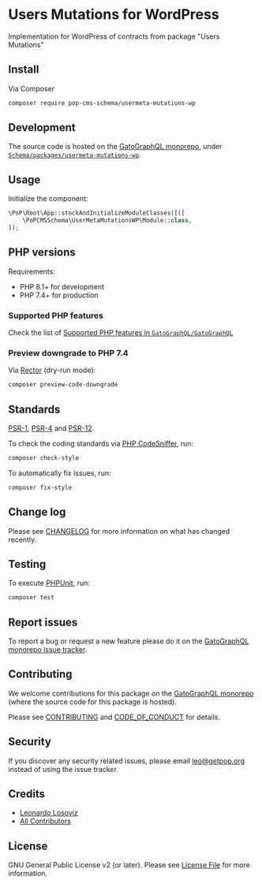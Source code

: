 # Users Mutations for WordPress

<!--
[![Build Status][ico-travis]][link-travis]
[![Quality Score][ico-code-quality]][link-code-quality]
[![Software License][ico-license]](LICENSE.md)
[![Latest Version on Packagist][ico-version]][link-packagist]
[![Coverage Status][ico-scrutinizer]][link-scrutinizer]
[![Total Downloads][ico-downloads]][link-downloads]
-->

Implementation for WordPress of contracts from package "Users Mutations"

## Install

Via Composer

``` bash
composer require pop-cms-schema/usermeta-mutations-wp
```

## Development

The source code is hosted on the [GatoGraphQL monorepo](https://github.com/GatoGraphQL/GatoGraphQL), under [`Schema/packages/usermeta-mutations-wp`](https://github.com/GatoGraphQL/GatoGraphQL/tree/master/layers/Schema/packages/usermeta-mutations-wp).

## Usage

Initialize the component:

``` php
\PoP\Root\App::stockAndInitializeModuleClasses([([
    \PoPCMSSchema\UserMetaMutationsWP\Module::class,
]);
```

## PHP versions

Requirements:

- PHP 8.1+ for development
- PHP 7.4+ for production

### Supported PHP features

Check the list of [Supported PHP features in `GatoGraphQL/GatoGraphQL`](https://github.com/GatoGraphQL/GatoGraphQL/blob/master/docs/supported-php-features.md)

### Preview downgrade to PHP 7.4

Via [Rector](https://github.com/rectorphp/rector) (dry-run mode):

```bash
composer preview-code-downgrade
```

## Standards

[PSR-1](https://www.php-fig.org/psr/psr-1), [PSR-4](https://www.php-fig.org/psr/psr-4) and [PSR-12](https://www.php-fig.org/psr/psr-12).

To check the coding standards via [PHP CodeSniffer](https://github.com/squizlabs/PHP_CodeSniffer), run:

``` bash
composer check-style
```

To automatically fix issues, run:

``` bash
composer fix-style
```

## Change log

Please see [CHANGELOG](CHANGELOG.md) for more information on what has changed recently.

## Testing

To execute [PHPUnit](https://phpunit.de/), run:

``` bash
composer test
```

## Report issues

To report a bug or request a new feature please do it on the [GatoGraphQL monorepo issue tracker](https://github.com/GatoGraphQL/GatoGraphQL/issues).

## Contributing

We welcome contributions for this package on the [GatoGraphQL monorepo](https://github.com/GatoGraphQL/GatoGraphQL) (where the source code for this package is hosted).

Please see [CONTRIBUTING](CONTRIBUTING.md) and [CODE_OF_CONDUCT](CODE_OF_CONDUCT.md) for details.

## Security

If you discover any security related issues, please email leo@getpop.org instead of using the issue tracker.

## Credits

- [Leonardo Losoviz][link-author]
- [All Contributors][link-contributors]

## License

GNU General Public License v2 (or later). Please see [License File](LICENSE.md) for more information.

[ico-version]: https://img.shields.io/packagist/v/pop-cms-schema/usermeta-mutations-wp.svg?style=flat-square
[ico-license]: https://img.shields.io/badge/license-GPLv2-brightgreen.svg?style=flat-square
[ico-travis]: https://img.shields.io/travis/pop-cms-schema/usermeta-mutations-wp/master.svg?style=flat-square
[ico-scrutinizer]: https://img.shields.io/scrutinizer/coverage/g/pop-cms-schema/usermeta-mutations-wp.svg?style=flat-square
[ico-code-quality]: https://img.shields.io/scrutinizer/g/pop-cms-schema/usermeta-mutations-wp.svg?style=flat-square
[ico-downloads]: https://img.shields.io/packagist/dt/pop-cms-schema/usermeta-mutations-wp.svg?style=flat-square

[link-packagist]: https://packagist.org/packages/pop-cms-schema/usermeta-mutations-wp
[link-travis]: https://travis-ci.org/pop-cms-schema/usermeta-mutations-wp
[link-scrutinizer]: https://scrutinizer-ci.com/g/pop-cms-schema/usermeta-mutations-wp/code-structure
[link-code-quality]: https://scrutinizer-ci.com/g/pop-cms-schema/usermeta-mutations-wp
[link-downloads]: https://packagist.org/packages/pop-cms-schema/usermeta-mutations-wp
[link-author]: https://github.com/leoloso
[link-contributors]: ../../../../../../contributors
